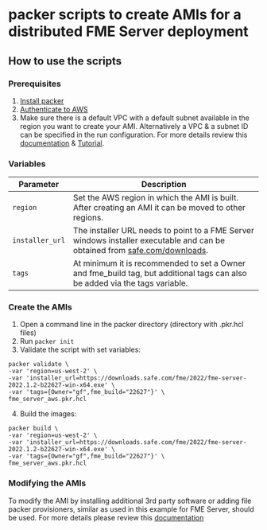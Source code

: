 # packer scripts to create AMIs for a distributed FME Server deployment
## How to use the scripts
### Prerequisites
1. [Install packer](https://learn.hashicorp.com/tutorials/packer/get-started-install-cli?in=packer/aws-get-started)
2. [Authenticate to AWS](https://learn.hashicorp.com/tutorials/packer/aws-get-started-build-image?in=packer/aws-get-started#authenticate-to-aws)
3. Make sure there is a default VPC with a default subnet available in the region you want to create your AMI. Alternatively a VPC & a subnet ID can be specified in the run configuration. For more details review this [documentation](https://www.packer.io/plugins/builders/amazon/ebs) & [Tutorial](https://learn.hashicorp.com/tutorials/packer/aws-windows-image).
### Variables
|Parameter|Description|
|---|---|
|`region`|Set the AWS region in which the AMI is built. After creating an AMI it can be moved to other regions.|
|`installer_url`|The installer URL needs to point to a FME Server windows installer executable and can be obtained from [safe.com/downloads](safe.com/downloads).|
|`tags`|At minimum it is recommended to set a Owner and fme_build tag, but additional tags can also be added via the tags variable.|
### Create the AMIs
1. Open a command line in the packer directory (directory with .pkr.hcl files)
2. Run `packer init`
3. Validate the script with set variables:
```
packer validate \
-var 'region=us-west-2' \
-var 'installer_url=https://downloads.safe.com/fme/2022/fme-server-2022.1.2-b22627-win-x64.exe' \
-var 'tags={Owner="gf",fme_build="22627"}' \
fme_server_aws.pkr.hcl
```
4. Build the images:
```
packer build \
-var 'region=us-west-2' \
-var 'installer_url=https://downloads.safe.com/fme/2022/fme-server-2022.1.2-b22627-win-x64.exe' \
-var 'tags={Owner="gf",fme_build="22627"}' \
fme_server_aws.pkr.hcl
```
 
### Modifying the AMIs
To modify the AMI by installing additional 3rd party software or adding file packer provisioners, similar as used in this example for FME Server, should be used. For more details please review this [documentation](https://www.packer.io/docs/provisioners)
 

